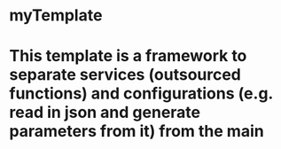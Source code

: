 # myTemplate

# This template is a framework to separate services (outsourced functions) and configurations (e.g. read in json and generate parameters from it) from the main
